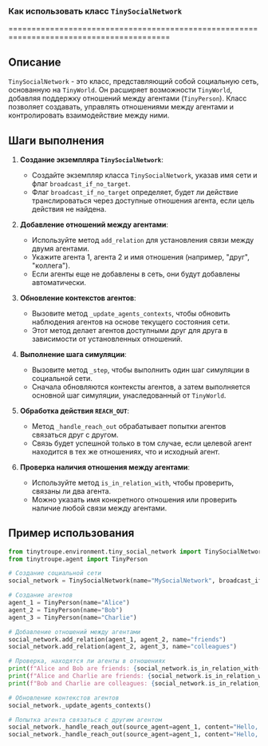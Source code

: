 ### Как использовать класс `TinySocialNetwork`
=========================================================================================

Описание
-------------------------
`TinySocialNetwork` - это класс, представляющий собой социальную сеть, основанную на `TinyWorld`. Он расширяет возможности `TinyWorld`, добавляя поддержку отношений между агентами (`TinyPerson`). Класс позволяет создавать, управлять отношениями между агентами и контролировать взаимодействие между ними.

Шаги выполнения
-------------------------
1. **Создание экземпляра `TinySocialNetwork`**:
   - Создайте экземпляр класса `TinySocialNetwork`, указав имя сети и флаг `broadcast_if_no_target`.
   - Флаг `broadcast_if_no_target` определяет, будет ли действие транслироваться через доступные отношения агента, если цель действия не найдена.

2. **Добавление отношений между агентами**:
   - Используйте метод `add_relation` для установления связи между двумя агентами.
   - Укажите агента 1, агента 2 и имя отношения (например, "друг", "коллега").
   - Если агенты еще не добавлены в сеть, они будут добавлены автоматически.

3. **Обновление контекстов агентов**:
   - Вызовите метод `_update_agents_contexts`, чтобы обновить наблюдения агентов на основе текущего состояния сети.
   - Этот метод делает агентов доступными друг для друга в зависимости от установленных отношений.

4. **Выполнение шага симуляции**:
   - Вызовите метод `_step`, чтобы выполнить один шаг симуляции в социальной сети.
   - Сначала обновляются контексты агентов, а затем выполняется основной шаг симуляции, унаследованный от `TinyWorld`.

5. **Обработка действия `REACH_OUT`**:
   - Метод `_handle_reach_out` обрабатывает попытки агентов связаться друг с другом.
   - Связь будет успешной только в том случае, если целевой агент находится в тех же отношениях, что и исходный агент.

6. **Проверка наличия отношения между агентами**:
   - Используйте метод `is_in_relation_with`, чтобы проверить, связаны ли два агента.
   - Можно указать имя конкретного отношения или проверить наличие любой связи между агентами.

Пример использования
-------------------------

```python
from tinytroupe.environment.tiny_social_network import TinySocialNetwork
from tinytroupe.agent import TinyPerson

# Создание социальной сети
social_network = TinySocialNetwork(name="MySocialNetwork", broadcast_if_no_target=True)

# Создание агентов
agent_1 = TinyPerson(name="Alice")
agent_2 = TinyPerson(name="Bob")
agent_3 = TinyPerson(name="Charlie")

# Добавление отношений между агентами
social_network.add_relation(agent_1, agent_2, name="friends")
social_network.add_relation(agent_2, agent_3, name="colleagues")

# Проверка, находятся ли агенты в отношениях
print(f"Alice and Bob are friends: {social_network.is_in_relation_with(agent_1, agent_2, relation_name='friends')}")
print(f"Alice and Charlie are friends: {social_network.is_in_relation_with(agent_1, agent_3, relation_name='friends')}")
print(f"Bob and Charlie are colleagues: {social_network.is_in_relation_with(agent_2, agent_3, relation_name='colleagues')}")

# Обновление контекстов агентов
social_network._update_agents_contexts()

# Попытка агента связаться с другим агентом
social_network._handle_reach_out(source_agent=agent_1, content="Hello, Bob!", target="Bob")
social_network._handle_reach_out(source_agent=agent_1, content="Hello, Charlie!", target="Charlie")